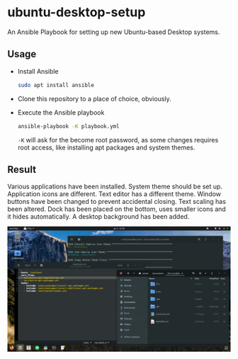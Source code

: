 # ubuntu-desktop-setup

An Ansible Playbook for setting up new Ubuntu-based Desktop systems.



## Usage

- Install Ansible

  ```sh
  sudo apt install ansible
  ```

- Clone this repository to a place of choice, obviously.

- Execute the Ansible playbook

  ```sh
  ansible-playbook -K playbook.yml
  ```

  `-K` will ask for the become root password, as some changes requires root access, like installing apt packages and system themes.



## Result

Various applications have been installed. System theme should be set up. Application icons are different. Text editor has a different theme. Window buttons have been changed to prevent accidental closing. Text scaling has been altered. Dock has been placed on the bottom, uses smaller icons and it hides automatically. A desktop background has been added.

![Result](files/result.png)

